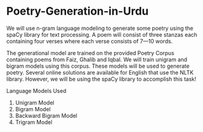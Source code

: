 # Poetry-Generation-in-Urdu

We will use n-gram language modeling to generate some poetry using the spaCy library for text processing. 
A poem will consist of three stanzas each containing four verses where each verse consists of 7—10 words.

The generational model are trained on the provided Poetry Corpus containing poems from Faiz, Ghalib and Iqbal. We will train unigram and bigram models using this corpus. These models will be used to generate poetry. Several online solutions are available for English that use the NLTK library. However, we will be using the spaCy library to accomplish this task!

Language Models Used
  1. Unigram Model
  2. Bigram Model
  3. Backward Bigram Model
  4. Trigram Model
